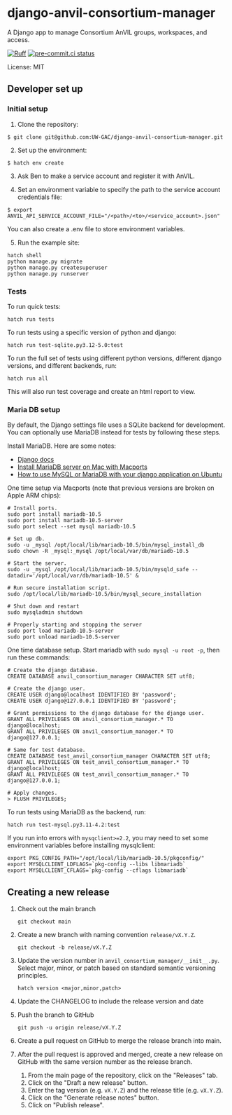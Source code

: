 # django-anvil-consortium-manager

A Django app to manage Consortium AnVIL groups, workspaces, and access.

[![Ruff](https://img.shields.io/endpoint?url=https://raw.githubusercontent.com/astral-sh/ruff/main/assets/badge/v2.json)](https://github.com/astral-sh/ruff)
[![pre-commit.ci status](https://results.pre-commit.ci/badge/github/UW-GAC/django-anvil-consortium-manager/main.svg)](https://results.pre-commit.ci/latest/github/UW-GAC/django-anvil-consortium-manager/main)

License: MIT


## Developer set up

### Initial setup

1. Clone the repository:

```
$ git clone git@github.com:UW-GAC/django-anvil-consortium-manager.git
```

2. Set up the environment:

```
$ hatch env create
```

3. Ask Ben to make a service account and register it with AnVIL.

4. Set an environment variable to specify the path to the service account credentials file:

```
$ export ANVIL_API_SERVICE_ACCOUNT_FILE="/<path>/<to>/<service_account>.json"
```

You can also create a .env file to store environment variables.

5. Run the example site:

```
hatch shell
python manage.py migrate
python manage.py createsuperuser
python manage.py runserver
```

### Tests

To run quick tests:

```
hatch run tests
```

To run tests using a specific version of python and django:

```
hatch run test-sqlite.py3.12-5.0:test
```

To run the full set of tests using different python versions, different django versions, and different backends, run:

```
hatch run all
```

This will also run test coverage and create an html report to view.


### Maria DB setup

By default, the Django settings file uses a SQLite backend for development.
You can optionally use MariaDB instead for tests by following these steps.

Install MariaDB. Here are some notes:
* [Django docs](https://docs.djangoproject.com/en/4.0/ref/databases/#mysql-notes)
* [Install MariaDB server on Mac with Macports](https://www.sindastra.de/p/1966/how-to-install-mariadb-server-on-mac-with-macports)
* [How to use MySQL or MariaDB with your django application on Ubuntu](https://www.digitalocean.com/community/tutorials/how-to-use-mysql-or-mariadb-with-your-django-application-on-ubuntu-14-04)

One time setup via Macports (note that previous versions are broken on Apple ARM chips):
```
# Install ports.
sudo port install mariadb-10.5
sudo port install mariadb-10.5-server
sudo port select --set mysql mariadb-10.5

# Set up db.
sudo -u _mysql /opt/local/lib/mariadb-10.5/bin/mysql_install_db
sudo chown -R _mysql:_mysql /opt/local/var/db/mariadb-10.5

# Start the server.
sudo -u _mysql /opt/local/lib/mariadb-10.5/bin/mysqld_safe --datadir='/opt/local/var/db/mariadb-10.5' &

# Run secure installation script.
sudo /opt/local/lib/mariadb-10.5/bin/mysql_secure_installation

# Shut down and restart
sudo mysqladmin shutdown

# Properly starting and stopping the server
sudo port load mariadb-10.5-server
sudo port unload mariadb-10.5-server
```

One time database setup. Start mariadb with `sudo mysql -u root -p`, then run these commands:
```
# Create the django database.
CREATE DATABASE anvil_consortium_manager CHARACTER SET utf8;

# Create the django user.
CREATE USER django@localhost IDENTIFIED BY 'password';
CREATE USER django@127.0.0.1 IDENTIFIED BY 'password';

# Grant permissions to the django database for the django user.
GRANT ALL PRIVILEGES ON anvil_consortium_manager.* TO django@localhost;
GRANT ALL PRIVILEGES ON anvil_consortium_manager.* TO django@127.0.0.1;

# Same for test database.
CREATE DATABASE test_anvil_consortium_manager CHARACTER SET utf8;
GRANT ALL PRIVILEGES ON test_anvil_consortium_manager.* TO django@localhost;
GRANT ALL PRIVILEGES ON test_anvil_consortium_manager.* TO django@127.0.0.1;

# Apply changes.
> FLUSH PRIVILEGES;
```

To run tests using MariaDB as the backend, run:

```
hatch run test-mysql.py3.11-4.2:test
```

If you run into errors with `mysqclient>=2.2`, you may need to set some environment variables before installing mysqlclient:

```
export PKG_CONFIG_PATH="/opt/local/lib/mariadb-10.5/pkgconfig/"
export MYSQLCLIENT_LDFLAGS=`pkg-config --libs libmariadb`
export MYSQLCLIENT_CFLAGS=`pkg-config --cflags libmariadb`
```

## Creating a new release

1. Check out the main branch

    ```
    git checkout main
    ```

1. Create a new branch with naming convention `release/vX.Y.Z`.

    ```
    git checkout -b release/vX.Y.Z
    ```

1. Update the version number in `anvil_consortium_manager/__init__.py`. Select major, minor, or patch based on standard semantic versioning principles.

    ```
    hatch version <major,minor,patch>
    ```

1. Update the CHANGELOG to include the release version and date

1. Push the branch to GitHub

    ```
    git push -u origin release/vX.Y.Z
    ```

1. Create a pull request on GitHub to merge the release branch into main.

1. After the pull request is approved and merged, create a new release on GitHub with the same version number as the release branch.

    1. From the main page of the repository, click on the "Releases" tab.
    1. Click on the "Draft a new release" button.
    1. Enter the tag version (e.g. `vX.Y.Z`) and the release title (e.g. `vX.Y.Z`).
    1. Click on the "Generate release notes" button.
    1. Click on "Publish release".
